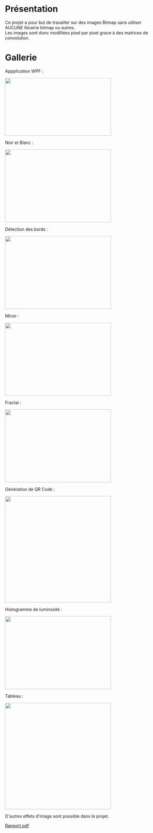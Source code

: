 # Présentation

Ce projet a pour but de travailler sur des images Bitmap sans utiliser AUCUNE librairie bitmap ou autres.                                             
Les images sont donc modifiées pixel par pixel grace à des matrices de convolution.

# Gallerie

Appplication WPF :

<img src="https://user-images.githubusercontent.com/13381610/175697184-62c7b4f8-a8b5-4952-90ff-74dba1a3eab6.png" name="image-name" height="190" width="350">

Noir et Blanc :

<img src="https://user-images.githubusercontent.com/13381610/175697183-9e48db68-c02b-4602-98e5-ea4e281e6814.png" name="image-name" height="240" width="350">

Détection des bords :

<img src="https://user-images.githubusercontent.com/13381610/175697181-5422bb56-10a6-4438-bb96-8c3e297a3194.png" name="image-name" height="240" width="350">

Miroir :

<img src="https://user-images.githubusercontent.com/13381610/175697179-fa5aa866-4ac3-4d41-a6a0-03825d5e0a61.png" name="image-name" height="240" width="350">

Fractal :

<img src="https://user-images.githubusercontent.com/13381610/175697176-45987902-3819-4eea-b0cb-c87449b7ad4b.png" name="image-name" height="240" width="350">

Génération de QR Code :

<img src="https://user-images.githubusercontent.com/13381610/175697482-2da93788-219a-43aa-9950-3eea9ffcd406.png" name="image-name" height="350" width="350">

Histogramme de luminosité :

<img src="https://user-images.githubusercontent.com/13381610/175697174-ea33067e-5a04-4317-8ab0-ae14a8e9c0fc.png" name="image-name" height="240" width="350">

Tableau :

<img src="https://user-images.githubusercontent.com/13381610/175697170-bd80bfde-54cb-4be2-8f9c-5d69b1484b9c.png" name="image-name" height="350" width="350">

D'autres effets d'image sont possible dans le projet.


[Rapport.pdf](https://github.com/Clement549/Images-Bitmap/files/8981710/Rapport.-.Projet.informatique.pdf)

